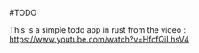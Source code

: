 #TODO

This is a simple todo app in rust from the video : https://www.youtube.com/watch?v=HfcfQiLhsV4
